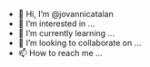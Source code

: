 - 👋 Hi, I’m @jovannicatalan
- 👀 I’m interested in ...
- 🌱 I’m currently learning ...
- 💞️ I’m looking to collaborate on ...
- 📫 How to reach me ...

<!---
jovannicatalan/jovannicatalan is a ✨ special ✨ repository because its `README.md` (this file) appears on your GitHub profile.
You can click the Preview link to take a look at your changes.
--->
